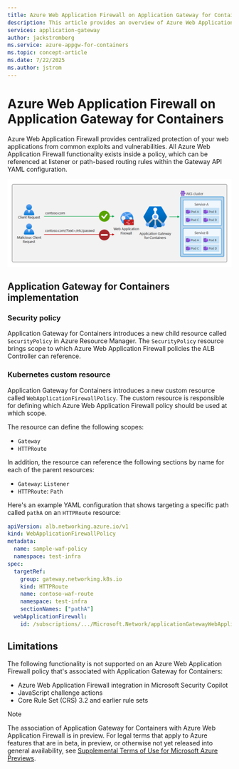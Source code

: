 ```yaml
---
title: Azure Web Application Firewall on Application Gateway for Containers
description: This article provides an overview of Azure Web Application Firewall on Application Gateway for Containers, including setup, limitations, and pricing.
services: application-gateway
author: jackstromberg
ms.service: azure-appgw-for-containers
ms.topic: concept-article
ms.date: 7/22/2025
ms.author: jstrom
---
```


# Azure Web Application Firewall on Application Gateway for Containers

Azure Web Application Firewall provides centralized protection of your web applications from common exploits and vulnerabilities. All Azure Web Application Firewall functionality exists inside a policy, which can be referenced at listener or path-based routing rules within the Gateway API YAML configuration.

![Diagram that shows an Azure Web Application Firewall rule blocking a request.](./media/how-to-web-application-firewall-gateway-api/web-application-firewall.png)

## Application Gateway for Containers implementation

### Security policy

Application Gateway for Containers introduces a new child resource called `SecurityPolicy` in Azure Resource Manager. The `SecurityPolicy` resource brings scope to which Azure Web Application Firewall policies the ALB Controller can reference.

### Kubernetes custom resource

Application Gateway for Containers introduces a new custom resource called `WebApplicationFirewallPolicy`. The custom resource is responsible for defining which Azure Web Application Firewall policy should be used at which scope.

The resource can define the following scopes:

* `Gateway`
* `HTTPRoute`

In addition, the resource can reference the following sections by name for each of the parent resources:

* `Gateway`: `Listener`
* `HTTPRoute`: `Path`

Here's an example YAML configuration that shows targeting a specific path called `pathA` on an `HTTPRoute` resource:

```yaml
apiVersion: alb.networking.azure.io/v1
kind: WebApplicationFirewallPolicy
metadata:
  name: sample-waf-policy
  namespace: test-infra
spec:
  targetRef:
    group: gateway.networking.k8s.io
    kind: HTTPRoute
    name: contoso-waf-route
    namespace: test-infra
    sectionNames: ["pathA"]
  webApplicationFirewall:
    id: /subscriptions/.../Microsoft.Network/applicationGatewayWebApplicationFirewallPolicies/waf-policy-0
```

## Limitations

The following functionality is not supported on an Azure Web Application Firewall policy that's associated with Application Gateway for Containers:

* Azure Web Application Firewall integration in Microsoft Security Copilot
* JavaScript challenge actions
* Core Rule Set (CRS) 3.2 and earlier rule sets

> [!NOTE]
> The association of Application Gateway for Containers with Azure Web Application Firewall is in preview. For legal terms that apply to Azure features that are in beta, in preview, or otherwise not yet released into general availability, see [Supplemental Terms of Use for Microsoft Azure Previews](https://azure.microsoft.com/support/legal/preview-supplemental-terms/).
